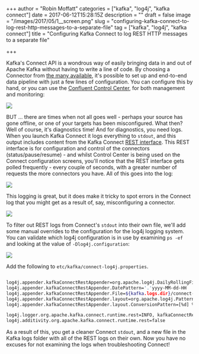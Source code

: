 +++
author = "Robin Moffatt"
categories = ["kafka", "log4j", "kafka connect"]
date = 2017-06-12T15:28:15Z
description = ""
draft = false
image = "/images/2017/05/1__screen.png"
slug = "configuring-kafka-connect-to-log-rest-http-messages-to-a-separate-file"
tag = ["kafka", "log4j", "kafka connect"]
title = "Configuring Kafka Connect to log REST HTTP messages to a separate file"

+++

Kafka's Connect API is a wondrous way of easily bringing data in and out of Apache Kafka without having to write a line of code. By choosing a Connector from [the many available](https://www.confluent.io/product/connectors/), it's possible to set up and end-to-end data pipeline with just a few lines of configuration. You can configure this by hand, or you can use the [Confluent Control Center](https://www.confluent.io/product/control-center/), for both management and monitoring: 

![](/images/2017/05/Control_Center.png)

BUT ... there are times when not all goes well - perhaps your source has gone offline, or one of your targets has been misconfigured. What then? Well of course, it's diagnostics time! And for diagnostics, you need logs. When you launch Kafka Connect it logs everything to `stdout`, and this output includes content from the Kafka Connect [REST interface](http://docs.confluent.io/current/connect/restapi.html). This REST interface is for configuration and control of the connectors (status/pause/resume) - and whilst Control Center is being used on the Connect configuration screens, you'll notice that the REST interface gets polled frequently - every couple of seconds, with a greater number of requests the more connectors you have. All of this goes into the log: 


![](/images/2017/05/1__screen-1.png)

This logging is great, but it does make it tricky to spot errors in the Connect log that you might get as a result of, say, misconfiguring a connector. 

![](/images/2017/05/1__screen_and_3__oracle_vbgeneric____ssh_-1.png)


To filter out REST logs from Connect's `stdout` into their own file, we'll add some manual overrides to the configuration for the log4j logging system. You can validate which log4j configuration is in use by examining `ps -ef` and looking at the value of `-Dlog4j.configuration`:

![](/images/2017/05/1__screen-2.png)

Add the following to `etc/kafka/connect-log4j.properties`. 
```bash

log4j.appender.kafkaConnectRestAppender=org.apache.log4j.DailyRollingFileAppender
log4j.appender.kafkaConnectRestAppender.DatePattern='.'yyyy-MM-dd-HH
log4j.appender.kafkaConnectRestAppender.File=${kafka.logs.dir}/connect-rest.log
log4j.appender.kafkaConnectRestAppender.layout=org.apache.log4j.PatternLayout
log4j.appender.kafkaConnectRestAppender.layout.ConversionPattern=[%d] %p %m (%c)%n

log4j.logger.org.apache.kafka.connect.runtime.rest=INFO, kafkaConnectRestAppender
log4j.additivity.org.apache.kafka.connect.runtime.rest=false
```

As a result of this, you get a cleaner Connect `stdout`, and a new file in the Kafka logs folder with all of the REST logs on their own. Now you have no excuses for not examining the logs when troubleshooting Connect!
